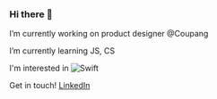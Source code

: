 ### Hi there 👋

I’m currently working on product designer @Coupang

I’m currently learning JS, CS

I'm interested in <img alt="Swift" src="https://img.shields.io/badge/swift-%23FA7343.svg?style=for-the-badge&logo=swift&logoColor=white"/>

Get in touch! [LinkedIn](https://www.linkedin.com/in/ireneworks/)
